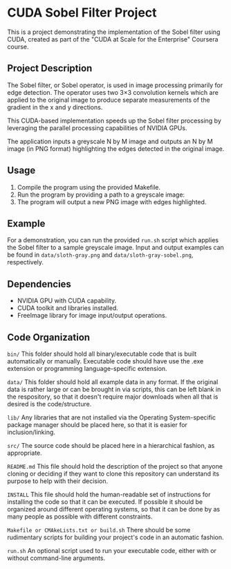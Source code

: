 # CUDA Sobel Filter Project
This is a project demonstrating the implementation of the Sobel filter using CUDA, created as part of the "CUDA at Scale for the Enterprise" Coursera course.

## Project Description

The Sobel filter, or Sobel operator, is used in image processing primarily for edge detection. The operator uses two 3×3 convolution kernels which are applied to the original image to produce separate measurements of the gradient in the x and y directions.

This CUDA-based implementation speeds up the Sobel filter processing by leveraging the parallel processing capabilities of NVIDIA GPUs.

The application inputs a greyscale N by M image and outputs an N by M image (in PNG format) highlighting the edges detected in the original image.

## Usage

1. Compile the program using the provided Makefile.
2. Run the program by providing a path to a greyscale image:
3. The program will output a new PNG image with edges highlighted.

## Example

For a demonstration, you can run the provided `run.sh` script which applies the Sobel filter to a sample greyscale image.
Input and output examples can be found in `data/sloth-gray.png` and `data/sloth-gray-sobel.png`, respectively.

## Dependencies

- NVIDIA GPU with CUDA capability.
- CUDA toolkit and libraries installed.
- FreeImage library for image input/output operations.

## Code Organization

```bin/```
This folder should hold all binary/executable code that is built automatically or manually. Executable code should have use the .exe extension or programming language-specific extension.

```data/```
This folder should hold all example data in any format. If the original data is rather large or can be brought in via scripts, this can be left blank in the respository, so that it doesn't require major downloads when all that is desired is the code/structure.

```lib/```
Any libraries that are not installed via the Operating System-specific package manager should be placed here, so that it is easier for inclusion/linking.

```src/```
The source code should be placed here in a hierarchical fashion, as appropriate.

```README.md```
This file should hold the description of the project so that anyone cloning or deciding if they want to clone this repository can understand its purpose to help with their decision.

```INSTALL```
This file should hold the human-readable set of instructions for installing the code so that it can be executed. If possible it should be organized around different operating systems, so that it can be done by as many people as possible with different constraints.

```Makefile or CMAkeLists.txt or build.sh```
There should be some rudimentary scripts for building your project's code in an automatic fashion.

```run.sh```
An optional script used to run your executable code, either with or without command-line arguments.
